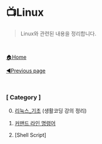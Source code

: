# 📺Linux

> Linux와 관련된 내용을 정리합니다.

<br>

[🏠Home](https://github.com/batboy118/Study_Note)

[◀Previous page ](../README.md)

<br>

### [ Category ]

0. [리눅스_기초](00.리눅스_기초.md) (생활코딩 강의 정리)

1. [커맨드 라인 명령어](01.커맨드_라인_기본_명령어.md)

2. [Shell Script]

   